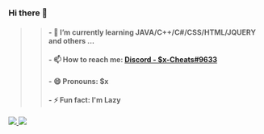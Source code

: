 ### Hi there 👋

> >#### - 🌱 I’m currently learning JAVA/C++/C#/CSS/HTML/JQUERY and others ...
> > #### - 📫 How to reach me: [Discord - $x-Cheats#9633]()
> >#### - 😄 Pronouns: $x
> >#### - ⚡ Fun fact: I'm Lazy

<a href="https://github.com/Sx-Cheats/">
<img src ="https://github-readme-stats.vercel.app/api?username=Sx-Cheats&&show_icons=true&title_color=00FFC9&icon_color=01CFF3&text_color=6DE6FC&bg_color=02191E">
  
<img src="https://c.tenor.com/_DOBjnGspYAAAAAC/code-coding.gif">
  </a>
  

